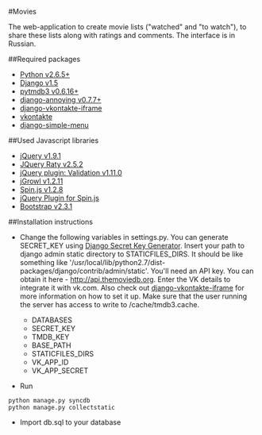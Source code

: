 #Movies

The web-application to create movie lists ("watched" and "to watch"), to share these lists along with ratings and comments. The interface is in Russian.

##Required packages

* [Python v2.6.5+](http://www.python.org)
* [Django v1.5](http://djangoproject.com)
* [pytmdb3 v0.6.16+](https://github.com/wagnerrp/pytmdb3)
* [django-annoying v0.7.7+](https://github.com/skorokithakis/django-annoying)
* [django-vkontakte-iframe](https://bitbucket.org/kmike/django-vkontakte-iframe/)
* [vkontakte](https://bitbucket.org/kmike/vkontakte/src)
* [django-simple-menu](https://github.com/fatbox/django-simple-menu)

##Used Javascript libraries
* [jQuery v1.9.1](http://jquery.com/)
* [JQuery Raty v2.5.2](http://wbotelhos.com/raty/)
* [jQuery plugin: Validation v1.11.0](http://bassistance.de/jquery-plugins/jquery-plugin-validation/)
* [jGrowl v1.2.11](https://github.com/stanlemon/jGrowl)
* [Spin.js v1.2.8](http://fgnass.github.com/spin.js/)
* [jQuery Plugin for Spin.js](https://gist.github.com/its-florida/1290439/)
* [Bootstrap v2.3.1](http://twitter.github.com/bootstrap/)

##Installation instructions

* Change the following variables in settings.py. You can generate SECRET_KEY using [Django Secret Key Generator](http://www.miniwebtool.com/django-secret-key-generator/). Insert your path to django admin static directory to STATICFILES_DIRS. It should be like something like '/usr/local/lib/python2.7/dist-packages/django/contrib/admin/static'. You'll need an API key. You can obtain it here - http://api.themoviedb.org. Enter the VK details to integrate it with vk.com. Also check out [django-vkontakte-iframe](https://bitbucket.org/kmike/django-vkontakte-iframe/) for more information on how to set it up. Make sure that the user running the server has access to write to /cache/tmdb3.cache.
    * DATABASES
    * SECRET_KEY
    * TMDB_KEY
    * BASE_PATH
    * STATICFILES_DIRS
    * VK_APP_ID
    * VK_APP_SECRET

* Run
```
python manage.py syncdb
python manage.py collectstatic
```

* Import db.sql to your database